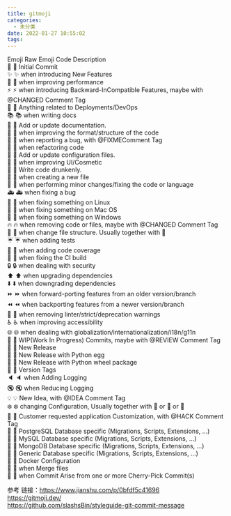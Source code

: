 ```yaml
---
title: gitmoji
categories:
  - 未分类
date: 2022-01-27 10:55:02
tags:
---
```


Emoji	Raw Emoji Code	Description  
🎉	:tada:	Initial Commit  
✨	:sparkles:	when introducing New Features  
🐎	:racehorse:	when improving performance  
⚡	:zap:	when introducing Backward-InCompatible Features, maybe with @CHANGED Comment Tag  
🚀	:rocket:	Anything related to Deployments/DevOps  
📚	:books:	when writing docs  
📝  :memo: Add or update documentation.  
🎨	:art:	when improving the format/structure of the code  
🐛	:bug:	when reporting a bug, with @FIXMEComment Tag  
🔨	:hammer:	when refactoring code  
🔧  :wrench: Add or update configuration files.  
💄	:lipstick:	when improving UI/Cosmetic  
🍻  :beers: Write code drunkenly.  
📰	:newspaper:	when creating a new file  
📝	:pencil:	when performing minor changes/fixing the code or language  
🚑	:ambulance:	when fixing a bug  
🐧	:penguin:	when fixing something on Linux  
🍎	:apple:	when fixing something on Mac OS  
🏁	:checkered_flag:	when fixing something on Windows  
🔥	:fire:	when removing code or files, maybe with @CHANGED Comment Tag  
🚜	:tractor:	when change file structure. Usually together with 🎨  
☔	:umbrella:	when adding tests  
🔬	:microscope:	when adding code coverage  
💚	:green_heart:	when fixing the CI build  
🔒	:lock:	when dealing with security  
⬆️	:arrow_up:	when upgrading dependencies  
⬇️	:arrow_down:	when downgrading dependencies  
⏩	:fast_forward:	when forward-porting features from an older version/branch  
⏪	:rewind:	when backporting features from a newer version/branch  
👕	:shirt:	when removing linter/strict/deprecation warnings  
♿	:wheelchair:	when improving accessibility  
🌐	:globe_with_meridians:	when dealing with globalization/internationalization/i18n/g11n  
🚧	:construction:	WIP(Work In Progress) Commits, maybe with @REVIEW Comment Tag  
💎	:gem:	New Release  
🥚	:egg:	New Release with Python egg  
🎡	:ferris_wheel:	New Release with Python wheel package  
🔖	:bookmark:	Version Tags  
🔈	:speaker:	when Adding Logging  
🔇	:mute:	when Reducing Logging  
💡	:bulb:	New Idea, with @IDEA Comment Tag  
❄️	:snowflake:	changing Configuration, Usually together with 🐧 or 🎀 or 🚀  
🎀	:ribbon:	Customer requested application Customization, with @HACK Comment Tag  
🐘	:elephant:	PostgreSQL Database specific (Migrations, Scripts, Extensions, ...)  
🐬	:dolphin:	MySQL Database specific (Migrations, Scripts, Extensions, ...)  
🍃	:leaves:	MongoDB Database specific (Migrations, Scripts, Extensions, ...)  
🏦	:bank:	Generic Database specific (Migrations, Scripts, Extensions, ...)  
🐳	:whale:	Docker Configuration  
🤝	:handshake:	when Merge files  
🍒	:cherries:	when Commit Arise from one or more Cherry-Pick Commit(s)  





参考
链接：https://www.jianshu.com/p/0bfdf5c41696  
https://gitmoji.dev/  
https://github.com/slashsBin/styleguide-git-commit-message  